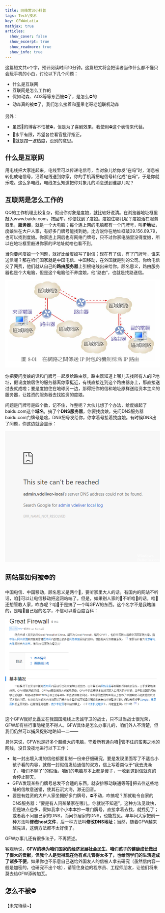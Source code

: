 ```yaml
---
title: 网络常识小科普
tags: Tech\技术
key: GFWWoLaiLa
mathjax: true
articles:
  show_cover: false
  show_excerpt: true
  show_readmore: true
  show_info: true
---
```

$$\newcommand{\ad}{\text{ad}}$$
$$\newcommand{\End}{\text{End}}$$

这篇短文共x个字，预计阅读时间10分钟。这篇短文将会把读者当作什么都不懂只会玩手机的小白，讨论以下几个问题：

- 什么是互联网
- 互联网是怎么工作的
- 假如动森、AO3等等东西被:no_entry:了，是怎么:no_entry:的
- 动森真的被:no_entry:了，我们怎么接着和歪果老哥老姐联机动森

<!--more-->
另外：

- 虽然:baby:的博客不怕被:no_entry:，但是为了喜剧效果，我使用:no_entry:这个表情来代替。
- :baby:水平有限，希望各位看官批评指正。
- :baby:就是蹭一波热度，没别的意思。

## 什么是互联网

用电线把大家连起来，电线里可以传递电信号，当对象儿给你发“在吗”时，消息被转化成电信号，沿着电线送到你家，你的手机再把电信号转化成“在吗”，于是你就乐啦。这么多电线，电线怎么知道把你对象儿的消息送到谁那儿呢？

## 互联网是怎么工作的

QQ的工作机理比较复杂，假设你对象是度娘，就比较好说清。在浏览器地址框里敲入www.baidu.com，按回车，你便找到了度娘。度娘住哪儿呢？度娘活在服务器里，**服务器**，就是一个大电脑；每个连上网的电脑都有一个门牌号，叫**IP地址**，度娘生在大户人家，有好多门牌号能找到她，比方说你在地址框敲39.156.69.79，也可以找到度娘。你家连上网后也有网络门牌号，只不过你家电脑里没得度娘，所以在地址框里敲进你家的IP地址就啥也看不到。

当你要问度娘一个问题，就好比给度娘写了封信；现在有了信，有了门牌号，谁来送信呢？那在咱们国家就是中国电信、中国移动，在外国就是别的公司。你给电信交了网费，他们就从自己的**路由服务器**上引根电线出来给你。顾名思义，路由服务器也是个大电脑，但是这个电脑他不养度娘，他“路由”，也就是找路送信。

![IP_router](https://raw.githubusercontent.com/ZaoHan415/ZaoHan415.github.io/master/assets/images/IP_router.png)

你把要问度娘的话和门牌号一起发给路由器，路由器知道上哪儿去找所有人的IP地址，假设度娘居住的服务器离你家挺近，有线直接连到这个路由器身上，那直接送过去就成啦；要是度娘住在地球另一边，那得把你的信和地址原样送给资本主义的服务器，让姓资的服务器去找姓资的度娘。

问题是门牌号是四个数，记不住，咋整呢？大伙儿想了个办法，给度娘起了baidu.com这个**域名**，搞了个**DNS服务器**，你要找度娘，先问DNS服务器baidu.com门牌号是啥，DNS把号发给你，你拿着号接着找度娘。有时候DNS出了问题，你这边就会显示：

![DNS_error](https://raw.githubusercontent.com/ZaoHan415/ZaoHan415.github.io/master/assets/images/dns-server-cannot-be-reached.png)

## 网站是如何被:no_entry:的

中国电信、中国移动，顾名思义是两个:baby:，要听家里大人的话。有国内的网站不听话，咱:older_man:可以让电信移动把这网站端了。但是，如果别人家的:baby:不听咱:older_man:的话，咱:older_man:还想管教人家，咋办呢？咱:older_man:于是搞了一个叫GFW的东西。这个名字不是我瞎编的，是咱:older_man:自己起的名字，不信可以看百度百科：

![gfw_baike](https://raw.githubusercontent.com/ZaoHan415/ZaoHan415.github.io/master/assets/images/GFW_baike.png)

这个GFW就好比矗立在我国国境线上忠诚守卫的战士，只不过当战士很光荣，GFW却有些行事隐秘见不得人。GFW具体是怎么办事儿的，咱们外人不清楚，但我们仍然可以捕风捉影地略知一二——

具体来说，GFW也是好多个超级大的电脑，守着所有通向咱:older_man:管不住的蛮夷之地的网线，没日没夜地进行以下工作：

- 每一封出境入境的信他都要复制一份来仔细研究，要是发现里面写了不适合小孩子看的内容，就做一封假信发给通信的双方，信上写着类似于“我去洗澡了，咱们不聊了”的假话。咱们的电脑基本上都是傻子，一收到这封信就真的会停止聊天。
- GFW发现某些门牌号总发不合适的东西，就安排移动联通等等:baby:把去往这些地址的信故意送错，使其石沉大海，渺无回音。
- 要是有姓资的大户人家坐拥好多门牌号，:no_entry:不动，咋搞呢？那就勒令自家的DNS服务器：“要是有人问某某家在哪儿，你就说不知道”。这种方法见效快，但是缺点也多，假如我拿个小本本抄一堆门牌号，直接拿着去找，就找见了；或者我不问自己家的DNS，而问邻居家的DNS，也能找见。早年间大家把前一种方法叫**修改host文件**，后一种方法叫**修改DNS地址**；当然，随着GFW越来越先进，这俩方法都不太好使了。

GFW办事儿还有很多法子，不再赘述。

客观地说，**GFW的确为咱们国家的经济发展社会民生、咱们孩子的健康成长做出了很大的贡献，但我个人是觉得现在他有点儿管得太多了，也给同学们的生活造成了诸多不便**。如果你也不乐意自己送给外国友人的信被人拿去研究（虽然信内容一般是加密的，也研究不出个啥），请管住身边的程序员、工程师朋友，让他们将来莫去给GFW添砖加瓦。

## 怎么不被:no_entry:

【未完待续~】
